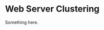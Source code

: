 [title]: # (Web Server Clustering)
[tags]: # (XXX)
[priority]: # (6800)
# Web Server Clustering
Something here.
